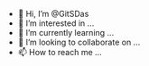 - 👋 Hi, I’m @GitSDas
- 👀 I’m interested in ...
- 🌱 I’m currently learning ...
- 💞️ I’m looking to collaborate on ...
- 📫 How to reach me ...

<!---
GitSDas/GitSDas is a ✨ special ✨ repository because its `README.md` (this file) appears on your GitHub profile.
You can click the Preview link to take a look at your changes.
--->
